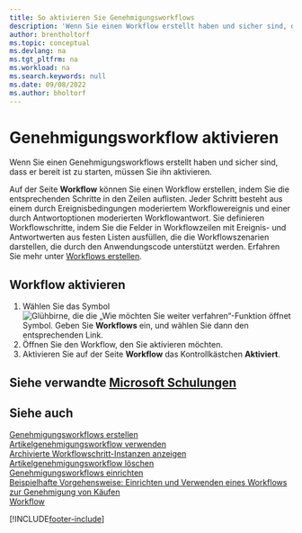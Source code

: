```yaml
---
title: So aktivieren Sie Genehmigungsworkflows
description: 'Wenn Sie einen Workflow erstellt haben und sicher sind, dass er bereit ist zu starten, müssen Sie den Workflow aktivieren.'
author: brentholtorf
ms.topic: conceptual
ms.devlang: na
ms.tgt_pltfrm: na
ms.workload: na
ms.search.keywords: null
ms.date: 09/08/2022
ms.author: bholtorf
---
```

# Genehmigungsworkflow aktivieren

Wenn Sie einen Genehmigungsworkflows erstellt haben und sicher sind, dass er bereit ist zu starten, müssen Sie ihn aktivieren.  

Auf der Seite **Workflow** können Sie einen Workflow erstellen, indem Sie die entsprechenden Schritte in den Zeilen auflisten. Jeder Schritt besteht aus einem durch Ereignisbedingungen moderiertem Workflowereignis und einer durch Antwortoptionen moderierten Workflowantwort. Sie definieren Workflowschritte, indem Sie die Felder in Workflowzeilen mit Ereignis- und Antwortwerten aus festen Listen ausfüllen, die die Workflowszenarien darstellen, die durch den Anwendungscode unterstützt werden. Erfahren Sie mehr unter [Workflows erstellen](across-how-to-create-workflows.md).  

## Workflow aktivieren

1. Wählen Sie das Symbol ![Glühbirne, die die „Wie möchten Sie weiter verfahren“-Funktion öffnet](media/ui-search/search_small.png "Was möchten Sie tun?") Symbol. Geben Sie **Workflows** ein, und wählen Sie dann den entsprechenden Link.  
2. Öffnen Sie den Workflow, den Sie aktivieren möchten.  
3. Aktivieren Sie auf der Seite **Workflow** das Kontrollkästchen **Aktiviert**.  

## Siehe verwandte [Microsoft Schulungen](/training/modules/create-workflows/)

## Siehe auch

[Genehmigungsworkflows erstellen](across-how-to-create-workflows.md)  
[Artikelgenehmigungsworkflow verwenden](across-use-workflows.md)  
[Archivierte Workflowschritt-Instanzen anzeigen](across-how-to-view-archived-workflow-step-instances.md)  
[Artikelgenehmigungsworkflow löschen](across-how-to-delete-workflows.md)  
[Genehmigungsworkflows einrichten](across-set-up-workflows.md)  
[Beispielhafte Vorgehensweise: Einrichten und Verwenden eines Workflows zur Genehmigung von Käufen](walkthrough-setting-up-and-using-a-purchase-approval-workflow.md)  
[Workflow](across-workflow.md)  

[!INCLUDE[footer-include](includes/footer-banner.md)]
